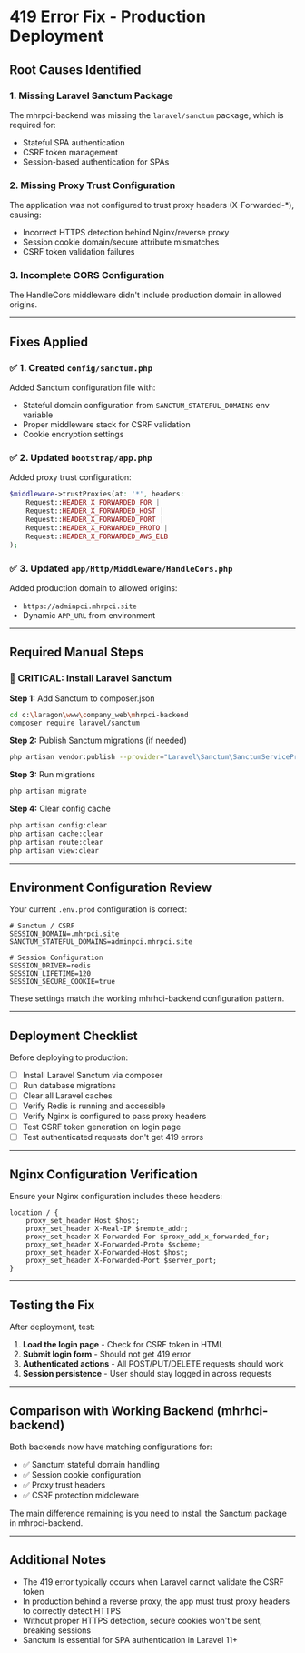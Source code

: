 # 419 Error Fix - Production Deployment

## Root Causes Identified

### 1. **Missing Laravel Sanctum Package**
The mhrpci-backend was missing the `laravel/sanctum` package, which is required for:
- Stateful SPA authentication
- CSRF token management
- Session-based authentication for SPAs

### 2. **Missing Proxy Trust Configuration**
The application was not configured to trust proxy headers (X-Forwarded-*), causing:
- Incorrect HTTPS detection behind Nginx/reverse proxy
- Session cookie domain/secure attribute mismatches
- CSRF token validation failures

### 3. **Incomplete CORS Configuration**
The HandleCors middleware didn't include production domain in allowed origins.

---

## Fixes Applied

### ✅ 1. Created `config/sanctum.php`
Added Sanctum configuration file with:
- Stateful domain configuration from `SANCTUM_STATEFUL_DOMAINS` env variable
- Proper middleware stack for CSRF validation
- Cookie encryption settings

### ✅ 2. Updated `bootstrap/app.php`
Added proxy trust configuration:
```php
$middleware->trustProxies(at: '*', headers:
    Request::HEADER_X_FORWARDED_FOR |
    Request::HEADER_X_FORWARDED_HOST |
    Request::HEADER_X_FORWARDED_PORT |
    Request::HEADER_X_FORWARDED_PROTO |
    Request::HEADER_X_FORWARDED_AWS_ELB
);
```

### ✅ 3. Updated `app/Http/Middleware/HandleCors.php`
Added production domain to allowed origins:
- `https://adminpci.mhrpci.site`
- Dynamic `APP_URL` from environment

---

## Required Manual Steps

### 🔴 CRITICAL: Install Laravel Sanctum

**Step 1:** Add Sanctum to composer.json
```bash
cd c:\laragon\www\company_web\mhrpci-backend
composer require laravel/sanctum
```

**Step 2:** Publish Sanctum migrations (if needed)
```bash
php artisan vendor:publish --provider="Laravel\Sanctum\SanctumServiceProvider"
```

**Step 3:** Run migrations
```bash
php artisan migrate
```

**Step 4:** Clear config cache
```bash
php artisan config:clear
php artisan cache:clear
php artisan route:clear
php artisan view:clear
```

---

## Environment Configuration Review

Your current `.env.prod` configuration is correct:

```env
# Sanctum / CSRF
SESSION_DOMAIN=.mhrpci.site
SANCTUM_STATEFUL_DOMAINS=adminpci.mhrpci.site

# Session Configuration
SESSION_DRIVER=redis
SESSION_LIFETIME=120
SESSION_SECURE_COOKIE=true
```

These settings match the working mhrhci-backend configuration pattern.

---

## Deployment Checklist

Before deploying to production:

- [ ] Install Laravel Sanctum via composer
- [ ] Run database migrations
- [ ] Clear all Laravel caches
- [ ] Verify Redis is running and accessible
- [ ] Verify Nginx is configured to pass proxy headers
- [ ] Test CSRF token generation on login page
- [ ] Test authenticated requests don't get 419 errors

---

## Nginx Configuration Verification

Ensure your Nginx configuration includes these headers:

```nginx
location / {
    proxy_set_header Host $host;
    proxy_set_header X-Real-IP $remote_addr;
    proxy_set_header X-Forwarded-For $proxy_add_x_forwarded_for;
    proxy_set_header X-Forwarded-Proto $scheme;
    proxy_set_header X-Forwarded-Host $host;
    proxy_set_header X-Forwarded-Port $server_port;
}
```

---

## Testing the Fix

After deployment, test:

1. **Load the login page** - Check for CSRF token in HTML
2. **Submit login form** - Should not get 419 error
3. **Authenticated actions** - All POST/PUT/DELETE requests should work
4. **Session persistence** - User should stay logged in across requests

---

## Comparison with Working Backend (mhrhci-backend)

Both backends now have matching configurations for:
- ✅ Sanctum stateful domain handling
- ✅ Session cookie configuration
- ✅ Proxy trust headers
- ✅ CSRF protection middleware

The main difference remaining is you need to install the Sanctum package in mhrpci-backend.

---

## Additional Notes

- The 419 error typically occurs when Laravel cannot validate the CSRF token
- In production behind a reverse proxy, the app must trust proxy headers to correctly detect HTTPS
- Without proper HTTPS detection, secure cookies won't be sent, breaking sessions
- Sanctum is essential for SPA authentication in Laravel 11+
